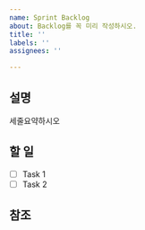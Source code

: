 ```yaml
---
name: Sprint Backlog
about: Backlog를 꼭 미리 작성하시오.
title: ''
labels: ''
assignees: ''

---
```


## 설명

세줄요약하시오

## 할 일

 - [ ] Task 1
 - [ ] Task 2

## 참조

